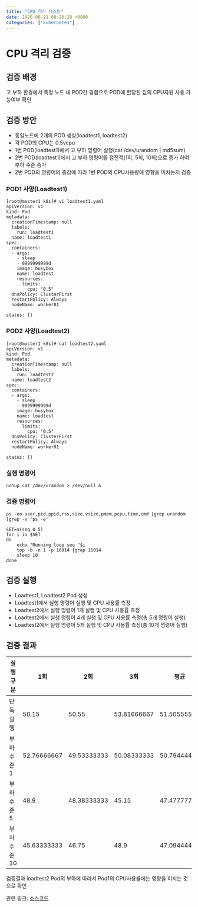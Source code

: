 ```yaml
---
title: "CPU 격리 테스트"
date: 2020-08-21 08:26:28 +0800
categories: ["kubernetes"]
---
```


# CPU 격리 검증

## 검증 배경

고 부하 환경에서 특정 노드 내 POD간 경합으로
 POD에 할당된 값의  CPU자원 사용 가능여부 확인


## 검증 방안

- 동일노드에 2개의 POD 생성(loadtest1, loadtest2)
- 각 POD의 CPU는 0.5vcpu
- 1번 POD(loadtest1)에서 고 부하 명령어 실행(cat /dev/urandom | md5sum)
- 2번 POD(loadtest1)에서 고 부하 명령어를 점진적(1회, 5회, 10회)으로 증가 하여 부하 수준 증가
- 2번 POD의 명령어의 증감에 따라 1번 POD의 CPU사용량에 영향을 미치는지 검증

### POD1 사양(Loadtest1)

    [root@master1 k8s]# vi loadtest1.yaml
    apiVersion: v1
    kind: Pod
    metadata:
      creationTimestamp: null
      labels:
        run: loadtest1
      name: loadtest1
    spec:
      containers:
      - args:
        - sleep
        - 9999999999d
        image: busybox
        name: loadtest
        resources:
          limits:
            cpu: "0.5"
      dnsPolicy: ClusterFirst
      restartPolicy: Always
      nodeName: worker01

    status: {}

### POD2 사양(Loadtest2)

    [root@master1 k8s]# cat loadtest2.yaml
    apiVersion: v1
    kind: Pod
    metadata:
      creationTimestamp: null
      labels:
        run: loadtest2
      name: loadtest2
    spec:
      containers:
      - args:
        - sleep
        - 9999999999d
        image: busybox
        name: loadtest
        resources:
          limits:
            cpu: "0.5"
      dnsPolicy: ClusterFirst
      restartPolicy: Always
      nodeName: worker01

    status: {}

### 실행 명령어

    nohup cat /dev/urandom > /dev/null &

### 검증 명령어

    ps -eo user,pid,ppid,rss,size,vsize,pmem,pcpu,time,cmd |grep urandom |grep -v 'ps -e'

    SET=$(seq 0 5)
    for i in $SET
    do
        echo "Running loop seq "$i
        top -b -n 1 -p 16014 |grep 16014
        sleep 10
    done

## 검증 실행

- Loadtest1, Loadtest2 Pod 생성
- Loadtest1에서 실행 명령어 실행 및 CPU 사용률 측정
- Loadtest2에서 실행 명령어 1개 실행 및 CPU 사용률 측정
- Loadtest2에서 실행 명령어 4개 실행 및 CPU 사용률 측정(총 5개 명령어 실행)
- Loadtest2에서 실행 명령어 5개 실행 및 CPU 사용률 측정(총 10개 명령어 실행)

## 검증 결과

|실행구분|1회|2회|3회|평균|단독 실행 대비 사용률|
|------|---|---|---|---|---|
|단독실행|50.15|50.55|53.81666667|51.50555556|100.00%|
|부하수준 1|52.76666667|49.53333333|50.08333333|50.79444444|98.62%|
|부하수준 5|48.9|48.38333333|45.15|47.47777778|92.18%|
|부하수준 10|45.63333333|46.75|48.9|47.09444444|91.44%|

검증결과 loadtest2 Pod의 부하에 따라서 Pod1의 CPU사용률에는 영향을 미치는 것으로 확인

관련 링크: [소스코드](https://github.com/jeonwoosung/k8s-install/tree/master/k8s_test/cpu-isolation/half_core)
